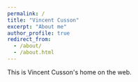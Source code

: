 ```yaml
---
permalink: /
title: "Vincent Cusson"
excerpt: "About me"
author_profile: true
redirect_from: 
  - /about/
  - /about.html
---
```


This is Vincent Cusson's home on the web.

